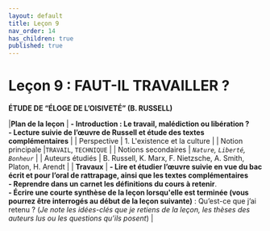 ```yaml
---
layout: default
title: Leçon 9
nav_order: 14
has_children: true
published: true
---
```


# Leçon 9 : FAUT-IL TRAVAILLER ? 

**ÉTUDE DE “ÉLOGE DE L’OISIVETÉ” (B. RUSSELL)**


|**Plan de la leçon**     | **- Introduction : Le travail, malédiction ou libération ? <br> - Lecture suivie de l’œuvre de Russell et étude des textes complémentaires** | 
| Perspective           | 1. L'existence et la culture  | 
| Notion principale |`TRAVAIL`, `TECHNIQUE`  | 
|  Notions secondaires | *`Nature`, `Liberté`, `Bonheur`* | 
| Auteurs étudiés         | B. Russell, K. Marx, F. Nietzsche, A. Smith, Platon, H. Arendt  |
| **Travaux**             | **- Lire et étudier l’œuvre suivie en vue du bac écrit et pour l’oral de rattrapage, ainsi que les textes complémentaires <br> - Reprendre dans un carnet les définitions du cours à retenir**. <br> **- Écrire une courte synthèse de la leçon lorsqu'elle est terminée (vous pourrez être interrogés au début de la leçon suivante)** : Qu’est-ce que j’ai retenu ? (*Je note les idées-clés que je retiens de la leçon, les thèses des auteurs lus ou les questions qu’ils posent*) |



